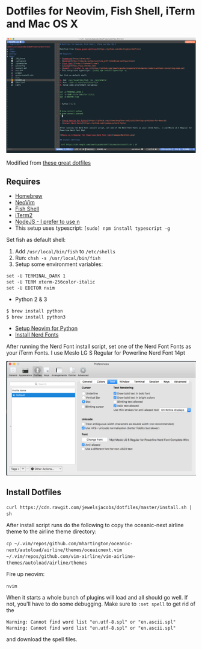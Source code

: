 # Dotfiles for Neovim, Fish Shell, iTerm and Mac OS X

![NeoVim](images/nvim.png)

Modified from [these great dotfiles](https://github.com/mhartington/dotfiles)

## Requires

- [Homebrew](http://brew.sh/)
- [NeoVim](https://neovim.io/doc/user/vim_diff.html#nvim-configuration)
- [Fish Shell](http://fishshell.com/)
- [iTerm2](https://www.iterm2.com)
- [NodeJS - I prefer to use n](https://github.com/jewelsjacobs/snippets/blob/master/node/n-without-installing-node.md)
- This setup uses typescript: `[sudo] npm install typescript -g`

Set fish as default shell:

1. Add `/usr/local/bin/fish` to `/etc/shells`
2. Run: `chsh -s /usr/local/bin/fish`
3. Setup some environment variables:

```
set -U TERMINAL_DARK 1
set -U TERM xterm-256color-italic
set -U EDITOR nvim
```

- Python 2 & 3

```
$ brew install python
$ brew install python3
```

- [Setup Neovim for Python](https://github.com/zchee/deoplete-jedi/wiki/Setting-up-Python-for-Neovim)
- [Install Nerd Fonts](https://github.com/ryanoasis/nerd-fonts)

After running the Nerd Font install script, set one of the Nerd Font Fonts as your iTerm Fonts.  I use Meslo LG S Regular for Powerline Nerd Font 14pt

![Meslo LG S Regular for Powerline Nerd Font 14pt](images/Nerdfont.png)

## Install Dotfiles

`curl https://cdn.rawgit.com/jewelsjacobs/dotfiles/master/install.sh | sh`

After install script runs do the following to copy the oceanic-next airline theme to the airline theme directory:

`cp ~/.vim/repos/github.com/mhartington/oceanic-next/autoload/airline/themes/oceaicnext.vim ~/.vim/repos/github.com/vim-airline/vim-airline-themes/autoload/airline/themes`

Fire up neovim:

`nvim`

When it starts a whole bunch of plugins will load and all should go well.  If not, you'll have to do some debugging.
Make sure to `:set spell` to get rid of the

```
Warning: Cannot find word list "en.utf-8.spl" or "en.ascii.spl"
Warning: Cannot find word list "en.utf-8.spl" or "en.ascii.spl"
```

and download the spell files.
